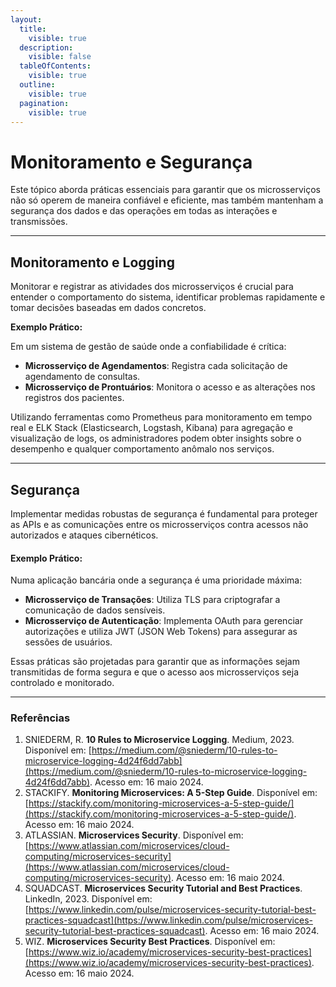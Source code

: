 ```yaml
---
layout:
  title:
    visible: true
  description:
    visible: false
  tableOfContents:
    visible: true
  outline:
    visible: true
  pagination:
    visible: true
---
```


# Monitoramento e Segurança

Este tópico aborda práticas essenciais para garantir que os microsserviços não só operem de maneira confiável e eficiente, mas também mantenham a segurança dos dados e das operações em todas as interações e transmissões.

***

## Monitoramento e Logging

Monitorar e registrar as atividades dos microsserviços é crucial para entender o comportamento do sistema, identificar problemas rapidamente e tomar decisões baseadas em dados concretos.

**Exemplo Prático:**

Em um sistema de gestão de saúde onde a confiabilidade é crítica:

* **Microsserviço de Agendamentos**: Registra cada solicitação de agendamento de consultas.
* **Microsserviço de Prontuários**: Monitora o acesso e as alterações nos registros dos pacientes.

Utilizando ferramentas como Prometheus para monitoramento em tempo real e ELK Stack (Elasticsearch, Logstash, Kibana) para agregação e visualização de logs, os administradores podem obter insights sobre o desempenho e qualquer comportamento anômalo nos serviços.

***

## Segurança

Implementar medidas robustas de segurança é fundamental para proteger as APIs e as comunicações entre os microsserviços contra acessos não autorizados e ataques cibernéticos.

#### Exemplo Prático:

Numa aplicação bancária onde a segurança é uma prioridade máxima:

* **Microsserviço de Transações**: Utiliza TLS para criptografar a comunicação de dados sensíveis.
* **Microsserviço de Autenticação**: Implementa OAuth para gerenciar autorizações e utiliza JWT (JSON Web Tokens) para assegurar as sessões de usuários.

Essas práticas são projetadas para garantir que as informações sejam transmitidas de forma segura e que o acesso aos microsserviços seja controlado e monitorado.

***

### Referências

1. SNIEDERM, R. **10 Rules to Microservice Logging**. Medium, 2023. Disponível em: [https://medium.com/@sniederm/10-rules-to-microservice-logging-4d24f6dd7abb](https://medium.com/@sniederm/10-rules-to-microservice-logging-4d24f6dd7abb). Acesso em: 16 maio 2024.
2. STACKIFY. **Monitoring Microservices: A 5-Step Guide**. Disponível em: [https://stackify.com/monitoring-microservices-a-5-step-guide/](https://stackify.com/monitoring-microservices-a-5-step-guide/). Acesso em: 16 maio 2024.
3. ATLASSIAN. **Microservices Security**. Disponível em: [https://www.atlassian.com/microservices/cloud-computing/microservices-security](https://www.atlassian.com/microservices/cloud-computing/microservices-security). Acesso em: 16 maio 2024.
4. SQUADCAST. **Microservices Security Tutorial and Best Practices**. LinkedIn, 2023. Disponível em: [https://www.linkedin.com/pulse/microservices-security-tutorial-best-practices-squadcast](https://www.linkedin.com/pulse/microservices-security-tutorial-best-practices-squadcast). Acesso em: 16 maio 2024.
5. WIZ. **Microservices Security Best Practices**. Disponível em: [https://www.wiz.io/academy/microservices-security-best-practices](https://www.wiz.io/academy/microservices-security-best-practices). Acesso em: 16 maio 2024.
